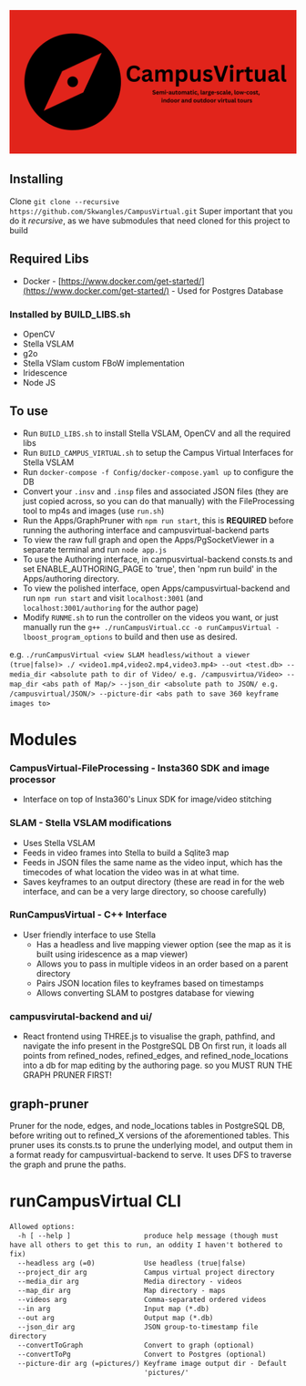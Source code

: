 ![CampusVirtual](logo/CampusVirtualLogo.png)

## Installing

Clone `git clone --recursive https://github.com/Skwangles/CampusVirtual.git`
Super important that you do it _recursive_, as we have submodules that need cloned for this project to build

## Required Libs

- Docker - [https://www.docker.com/get-started/](https://www.docker.com/get-started/) - Used for Postgres Database

### Installed by BUILD_LIBS.sh

- OpenCV
- Stella VSLAM
- g2o
- Stella VSlam custom FBoW implementation
- Iridescence
- Node JS

## To use

- Run `BUILD_LIBS.sh` to install Stella VSLAM, OpenCV and all the required libs
- Run `BUILD_CAMPUS_VIRTUAL.sh` to setup the Campus Virtual Interfaces for Stella VSLAM
- Run `docker-compose -f Config/docker-compose.yaml up` to configure the DB
- Convert your `.insv` and `.insp` files and associated JSON files (they are just copied across, so you can do that manually) with the FileProcessing tool to mp4s and images (use `run.sh`)
- Run the Apps/GraphPruner with `npm run start`, this is **REQUIRED** before running the authoring interface and campusvirtual-backend parts
- To view the raw full graph and open the Apps/PgSocketViewer in a separate terminal and run `node app.js`
- To use the Authoring interface, in campusvirtual-backend consts.ts and set ENABLE_AUTHORING_PAGE to 'true', then 'npm run build' in the Apps/authoring directory.
- To view the polished interface, open Apps/campusvirtual-backend and run `npm run start` and visit `localhost:3001` (and `localhost:3001/authoring` for the author page)
- Modify `RUNME.sh` to run the controller on the videos you want, or just manually run the `g++ ./runCampusVirtual.cc -o runCampusVirtual -lboost_program_options` to build and then use as desired.

e.g. `./runCampusVirtual <view SLAM headless/without a viewer (true|false)> ./ <video1.mp4,video2.mp4,video3.mp4> --out <test.db> --media_dir <absolute path to dir of Video/ e.g. /campusvirtua/Video> --map_dir <abs path of Map/> --json_dir <absolute path to JSON/ e.g. /campusvirtual/JSON/> --picture-dir <abs path to save 360 keyframe images to>`

# Modules

### CampusVirtual-FileProcessing - Insta360 SDK and image processor

- Interface on top of Insta360's Linux SDK for image/video stitching

### SLAM - Stella VSLAM modifications

- Uses Stella VSLAM
- Feeds in video frames into Stella to build a Sqlite3 map
- Feeds in JSON files the same name as the video input, which has the timecodes of what location the video was in at what time.
- Saves keyframes to an output directory (these are read in for the web interface, and can be a very large directory, so choose carefully)

### RunCampusVirtual - C++ Interface

- User friendly interface to use Stella
  - Has a headless and live mapping viewer option (see the map as it is built using iridescence as a map viewer)
  - Allows you to pass in multiple videos in an order based on a parent directory
  - Pairs JSON location files to keyframes based on timestamps
  - Allows converting SLAM to postgres database for viewing

### campusvirutal-backend and ui/

- React frontend using THREE.js to visualise the graph, pathfind, and navigate the info present in the PostgreSQL DB
  On first run, it loads all points from refined_nodes, refined_edges, and refined_node_locations into a db for map editing by the authoring page.
  so you MUST RUN THE GRAPH PRUNER FIRST!

## graph-pruner

Pruner for the node, edges, and node_locations tables in PostgreSQL DB, before writing out to refined_X versions of the aforementioned tables.
This pruner uses its consts.ts to prune the underlying model, and output them in a format ready for campusvirtual-backend to serve.
It uses DFS to traverse the graph and prune the paths.

# runCampusVirtual CLI

```
Allowed options:
  -h [ --help ]                  produce help message (though must have all others to get this to run, an oddity I haven't bothered to fix)
  --headless arg (=0)            Use headless (true|false)
  --project_dir arg              Campus virtual project directory
  --media_dir arg                Media directory - videos
  --map_dir arg                  Map directory - maps
  --videos arg                   Comma-separated ordered videos
  --in arg                       Input map (*.db)
  --out arg                      Output map (*.db)
  --json_dir arg                 JSON group-to-timestamp file directory
  --convertToGraph               Convert to graph (optional)
  --convertToPg                  Convert to Postgres (optional)
  --picture-dir arg (=pictures/) Keyframe image output dir - Default
                                 'pictures/'
```
